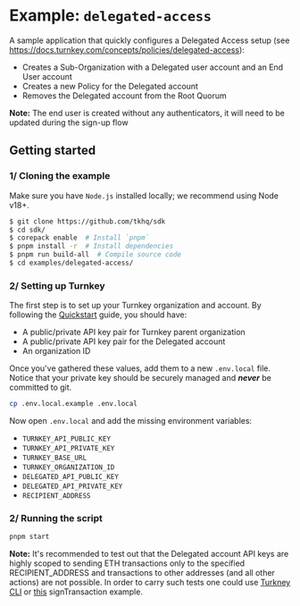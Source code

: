 # Example: `delegated-access`

A sample application that quickly configures a Delegated Access setup (see https://docs.turnkey.com/concepts/policies/delegated-access):
- Creates a Sub-Organization with a Delegated user account and an End User account
- Creates a new Policy for the Delegated account
- Removes the Delegated account from the Root Quorum

**Note:** The end user is created without any authenticators, it will need to be updated during the sign-up flow

## Getting started

### 1/ Cloning the example

Make sure you have `Node.js` installed locally; we recommend using Node v18+.

```bash
$ git clone https://github.com/tkhq/sdk
$ cd sdk/
$ corepack enable  # Install `pnpm`
$ pnpm install -r  # Install dependencies
$ pnpm run build-all  # Compile source code
$ cd examples/delegated-access/
```

### 2/ Setting up Turnkey

The first step is to set up your Turnkey organization and account. By following the [Quickstart](https://docs.turnkey.com/getting-started/quickstart) guide, you should have:

- A public/private API key pair for Turnkey parent organization
- A public/private API key pair for the Delegated account
- An organization ID

Once you've gathered these values, add them to a new `.env.local` file. Notice that your private key should be securely managed and **_never_** be committed to git.

```bash
cp .env.local.example .env.local
```

Now open `.env.local` and add the missing environment variables:

- `TURNKEY_API_PUBLIC_KEY`
- `TURNKEY_API_PRIVATE_KEY`
- `TURNKEY_BASE_URL`
- `TURNKEY_ORGANIZATION_ID`
- `DELEGATED_API_PUBLIC_KEY`
- `DELEGATED_API_PRIVATE_KEY`
- `RECIPIENT_ADDRESS`

### 2/ Running the script

```bash
pnpm start
```

**Note:** It's recommended to test out that the Delegated account API keys are highly scoped to sending ETH transactions only to the specified RECIPIENT_ADDRESS and transactions to other addresses (and all other actions) are not possible. In order to carry such tests one could use [Turkney CLI](https://github.com/tkhq/tkcli) or [this](https://github.com/tkhq/sdk/blob/main/examples/kitchen-sink/src/sdk-server/signTransaction.ts) signTransaction example.